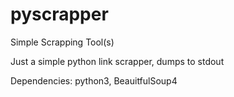 # pyscrapper
Simple Scrapping Tool(s)

Just a simple python link scrapper, dumps to stdout

Dependencies: python3, BeauitfulSoup4
